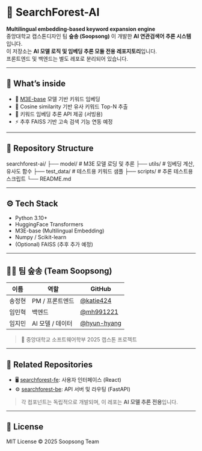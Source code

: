 # 🤖 SearchForest-AI

**Multilingual embedding-based keyword expansion engine**  
중앙대학교 캡스톤디자인 팀 **숲송 (Soopsong)** 이 개발한 **AI 연관검색어 추론 시스템**입니다.  
이 저장소는 **AI 모델 로직 및 임베딩 추론 모듈 전용 레포지토리**입니다.  
프론트엔드 및 백엔드는 별도 레포로 분리되어 있습니다.

---

## 🧠 What’s inside

- 🔎 [M3E-base](https://huggingface.co/moka-ai/m3e-base) 모델 기반 키워드 임베딩
- 🧠 Cosine similarity 기반 유사 키워드 Top-N 추출
- 🌿 키워드 임베딩 추론 API 제공 (서빙용)
- ⚡ 추후 FAISS 기반 고속 검색 기능 연동 예정

---

## 📂 Repository Structure

searchforest-ai/
├── model/            # M3E 모델 로딩 및 추론
├── utils/            # 임베딩 계산, 유사도 함수
├── test_data/        # 테스트용 키워드 샘플
├── scripts/          # 추론 테스트용 스크립트
└── README.md

---

## ⚙️ Tech Stack

- Python 3.10+
- HuggingFace Transformers
- M3E-base (Multilingual Embedding)
- Numpy / Scikit-learn
- (Optional) FAISS (추후 추가 예정)

---

## 🧑‍💻 팀 숲송 (Team Soopsong)

| 이름 | 역할 | GitHub |
|------|------|--------|
| 송정현 | PM / 프론트엔드 | [@katie424](https://github.com/katie424) |
| 임민혁 | 백엔드 | [@mh991221](https://github.com/mh991221) |
| 임지민 | AI 모델 / 데이터 | [@hyun-hyang](https://github.com/hyun-hyang) |

> 🙌 중앙대학교 소프트웨어학부 2025 캡스톤 프로젝트

---

## 🔗 Related Repositories

- 🖥️ [searchforest-fe](https://github.com/soopsong/searchforest-fe): 사용자 인터페이스 (React)
- ⚙️ [searchforest-be](https://github.com/soopsong/searchforest-be): API 서버 및 라우팅 (FastAPI)

> 각 컴포넌트는 독립적으로 개발되며, 이 레포는 **AI 모델 추론 전용**입니다.

---

## 📄 License

MIT License © 2025 Soopsong Team
